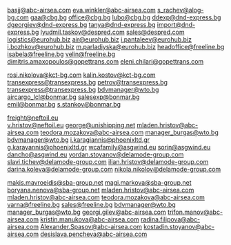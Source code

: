 basjj@abc-airsea.com
eva.winkler@abc-airsea.com
s_rachev@alog-bg.com
gaa@cbg.bg
office@cbg.bg
lubo@cbg.bg
ddexp@dnd-express.bg
dgeorgiev@dnd-express.bg
tanya@dnd-express.bg
import@dnd-express.bg
lyudmil.taskov@despred.com
sales@despred.com
logistics@eurohub.biz
air@eurohub.biz
i.pantaleev@eurohub.biz
i.bozhkov@eurohub.biz
m.parladiyska@eurohub.biz
headoffice@freeline.bg
isabela@freeline.bg
velin@freeline.bg
dimitris.amaxopoulos@gopettrans.com
eleni.chilari@gopettrans.com

rosi.nikolova@kct-bg.com
kalin.kostov@kct-bg.com
transexpress@transexpress.bg
petrov@transexpress.bg
transexpress@transexpress.bg
bdvmanager@wto.bg
aircargo_lcl@bonmar.bg
salesexp@bonmar.bg  
emil@bonmar.bg
s.stankov@bonmar.bg

freight@neftoil.eu  
v.hristov@neftoil.eu
george@unishipping.net
mladen.hristov@abc-airsea.com
teodora.mozakova@abc-airsea.com
manager_burgas@wto.bg
bdvmanager@wto.bg
i.karagiannis@phoenixltd.gr
g.karayannis@phoenixltd.gr
wcafamily@asgwind.eu
sorin@asgwind.eu
dancho@asgwind.eu
yordan.stoyanov@delamode-group.com
slavi.tichev@delamode-group.com
ilian.hristov@delamode-group.com
darina.koleva@delamode-group.com
nikola.nikolov@delamode-group.com


makis.mavroeidis@sba-group.net
magi.markova@sba-group.net
boryana.nenova@sba-group.net
mladen.hristov@abc-airsea.com
mladen.hristov@abc-airsea.com
teodora.mozakova@abc-airsea.com
varna@freeline.bg
sales@freeline.bg
bdvmanager@wto.bg
manager_burgas@wto.bg
georgi.gilev@abc-airsea.com
trifon.manov@abc-airsea.com
kristin.manukova@abc-airsea.com
radina.filipova@abc-airsea.com
Alexander.Spasov@abc-airsea.com
kostadin.stoyanov@abc-airsea.com
desislava.pencheva@abc-airsea.com 
